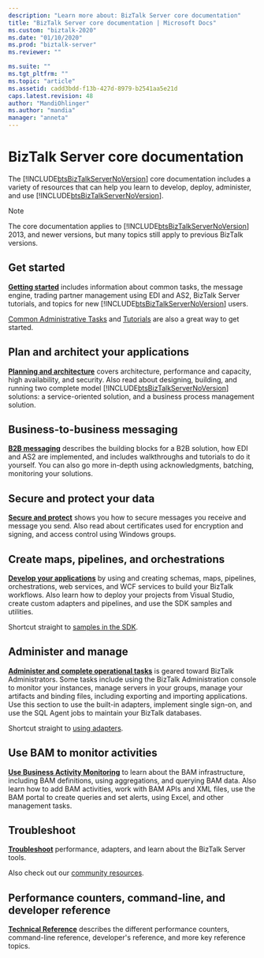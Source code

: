 ```yaml
---
description: "Learn more about: BizTalk Server core documentation"
title: "BizTalk Server core documentation | Microsoft Docs"
ms.custom: "biztalk-2020"
ms.date: "01/10/2020"
ms.prod: "biztalk-server"
ms.reviewer: ""

ms.suite: ""
ms.tgt_pltfrm: ""
ms.topic: "article"
ms.assetid: cadd3bdd-f13b-427d-8979-b2541aa5e21d
caps.latest.revision: 48
author: "MandiOhlinger"
ms.author: "mandia"
manager: "anneta"
---
```

# BizTalk Server core documentation
The [!INCLUDE[btsBizTalkServerNoVersion](../includes/btsbiztalkservernoversion-md.md)] core documentation includes a variety of resources that can help you learn to develop, deploy, administer, and use [!INCLUDE[btsBizTalkServerNoVersion](../includes/btsbiztalkservernoversion-md.md)].  

> [!NOTE]
> The core documentation  applies to  [!INCLUDE[btsBizTalkServerNoVersion](../includes/btsbiztalkservernoversion-md.md)] 2013, and newer versions, but many topics still apply to previous BizTalk versions.

## Get started

**[Getting started](../core/getting-started-with-biztalk-server.md)** includes information about common tasks, the message engine, trading partner management using EDI and AS2, BizTalk Server tutorials, and topics for new  [!INCLUDE[btsBizTalkServerNoVersion](../includes/btsbiztalkservernoversion-md.md)] users.
  
[Common Administrative Tasks](common-administrative-tasks4.md) and [Tutorials](biztalk-server-tutorials.md) are also a great way to get started.

## Plan and architect your applications
**[Planning and architecture](../core/plan-and-architect-your-biztalk-server-solution.md)** covers architecture, performance and capacity, high availability, and security. Also read about designing, building, and running two complete model [!INCLUDE[btsBizTalkServerNoVersion](../includes/btsbiztalkservernoversion-md.md)] solutions: a service-oriented solution, and a business process management solution.

## Business-to-business messaging
**[B2B messaging](../core/trading-partner-management-using-biztalk-server.md)** describes the building blocks for a B2B solution, how EDI and AS2 are implemented, and includes walkthroughs and tutorials to do it yourself. You can also go more in-depth using acknowledgments, batching, monitoring your solutions. 

## Secure and protect your data
**[Secure and protect](../core/secure-and-protect-your-biztalk-messages.md)** shows you how to secure messages you receive and message you send. Also read about certificates used for encryption and signing, and access control using Windows groups.

## Create maps, pipelines, and orchestrations
**[Develop your applications](../core/develop-your-biztalk-applications.md)** by using and creating schemas, maps, pipelines, orchestrations, web services, and WCF services to build your BizTalk workflows. Also learn how to deploy your projects from Visual Studio, create custom adapters and pipelines, and use the SDK samples and utilities.
  
Shortcut straight to [samples in the SDK](../core/samples-in-the-sdk.md).
  
## Administer and manage
**[Administer and complete operational tasks](../core/operational-and-administrative-tasks-in-your-biztalk-environment.md)** is geared toward BizTalk Administrators. Some tasks include using the BizTalk Administration console to monitor your instances, manage servers in your groups, manage your artifacts and binding files, including exporting and importing applications. Use this section to use the built-in adapters, implement single sign-on, and use the SQL Agent jobs to maintain your BizTalk databases.

Shortcut straight to [using adapters](../core/using-adapters.md).

## Use BAM to monitor activities
**[Use Business Activity Monitoring](../core/using-business-activity-monitoring.md)** to learn about the BAM infrastructure, including BAM definitions, using aggregations, and querying BAM data. Also learn how to add BAM activities, work with BAM APIs and XML files, use the BAM portal to create queries and set alerts, using Excel, and other management tasks.

## Troubleshoot
**[Troubleshoot](../core/troubleshooting.md)** performance, adapters, and learn about the BizTalk Server tools.

Also check out our [community resources](../core/community-resources5.md).

## Performance counters, command-line, and developer reference
 
**[Technical Reference](../core/technical-reference5.md)** describes the different performance counters, command-line reference, developer's reference, and more key reference topics.
